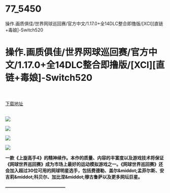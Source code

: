 # 77_5450
操作.画质俱佳/世界网球巡回赛/官方中文/1.17.0+全14DLC整合即撸版/[XCI][直链+毒娘]-Switch520
# 操作.画质俱佳/世界网球巡回赛/官方中文/1.17.0+全14DLC整合即撸版/[XCI][直链+毒娘]-Switch520
 <br/></br>
[下载地址](https://www.switch520.cc/article/5450 "下载地址")
<br/></br>

<p><span><strong><img src="https://ae01.alicdn.com/kf/U22cb3573e45c45a5a3d4e7f644c08569O.jpg"></strong></span></p>
<p><span><strong><img src="https://ae01.alicdn.com/kf/U9d923a79d52e4aeeb00b4ed649cdcf88P.jpg"></strong></span></p>
<p><span><strong><img src="https://ae01.alicdn.com/kf/U2463cb936f0042dcb8d5475b061b8370P.jpg"></strong></span></p>
<p><span><strong><img src="https://ae01.alicdn.com/kf/U6c36a366ebec4c5689590168e2060069y.jpg"></strong></span></p>
<p><span><strong>一款《上旋高手4》的精神续作。本作的质量、内容的丰富度以及游戏技术将保证《网球世界巡回赛》成为市场上最好的运动模拟游戏之一。《网球世界巡回赛》还会加入超过30位可用的网球明星选手，包括费德勒、盖尔&amp;middot;孟菲尔斯、安吉莉&amp;middot;科贝尔、加比涅&amp;middot;穆古鲁萨以及更多网坛巨星。</strong></span></p>
<p><span><strong>—————————————–</strong></span></p>
